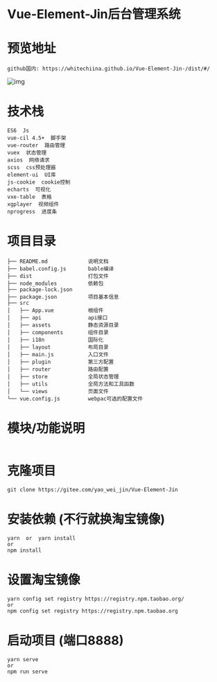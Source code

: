 # Vue-Element-Jin后台管理系统

# 预览地址
```
github国内: https://whitechiina.github.io/Vue-Element-Jin-/dist/#/
```
![img](https://gitee.com/yao_wei_jin/Vue-Element-Jin/raw/master/src/assets/images/cover.png)

# 技术栈
```
ES6  Js
vue-cil 4.5+  脚手架
vue-router  路由管理
vuex  状态管理
axios  网络请求
scss  css预处理器
element-ui  UI库
js-cookie  cookie控制
echarts  可视化
vxe-table  表格
xgplayer  视频组件
nprogress  进度条
```

# 项目目录
```
├── README.md             说明文档
├── babel.config.js       bable编译
├── dist                  打包文件
├── node_modules          依赖包
├── package-lock.json     
├── package.json          项目基本信息
├── src 
│   ├── App.vue           根组件
│   ├── api               api接口
│   ├── assets            静态资源目录
│   ├── components        组件目录
│   ├── i18n              国际化
│   ├── layout            布局目录
│   ├── main.js           入口文件
│   ├── plugin            第三方配置
│   ├── router            路由配置
│   ├── store             全局状态管理
│   ├── utils             全局方法和工具函数
│   └── views             页面文件
└── vue.config.js         webpac可选的配置文件
```

# 模块/功能说明
```
```

# 克隆项目
```
git clone https://gitee.com/yao_wei_jin/Vue-Element-Jin
```

# 安装依赖 (不行就换淘宝镜像)
```
yarn  or  yarn install
or
npm install
```

# 设置淘宝镜像
```
yarn config set registry https://registry.npm.taobao.org/
or
npm config set registry https://registry.npm.taobao.org

```

# 启动项目 (端口8888)
```
yarn serve
or
npm run serve
```